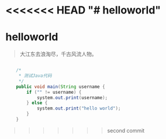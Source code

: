<<<<<<< HEAD
"# helloworld" 
=======
# helloworld

> 大江东去浪淘尽，千古风流人物。

```Java

    /*
     * 测试Java代码
     */
    public void main(String username {
        if ("" != username) {
            system.out.print(username);
        } else {
            system.out.print("hello world");
        }
    }

``` 
>>>>>>> second commit
